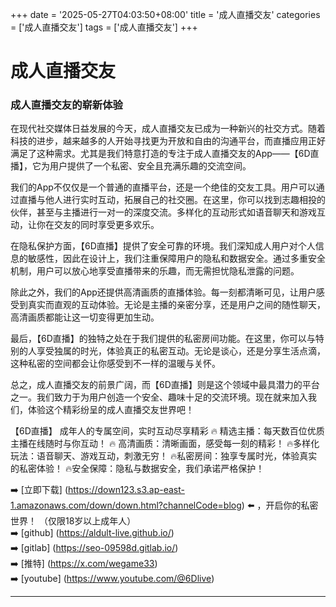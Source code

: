 +++
date = '2025-05-27T04:03:50+08:00'
title = '成人直播交友'
categories = ['成人直播交友']
tags = ['成人直播交友']
+++

# 成人直播交友

### 成人直播交友的崭新体验

在现代社交媒体日益发展的今天，成人直播交友已成为一种新兴的社交方式。随着科技的进步，越来越多的人开始寻找更为开放和自由的沟通平台，而直播应用正好满足了这种需求。尤其是我们特意打造的专注于成人直播交友的App——【6D直播】，它为用户提供了一个私密、安全且充满乐趣的交流空间。

我们的App不仅仅是一个普通的直播平台，还是一个绝佳的交友工具。用户可以通过直播与他人进行实时互动，拓展自己的社交圈。在这里，你可以找到志趣相投的伙伴，甚至与主播进行一对一的深度交流。多样化的互动形式如语音聊天和游戏互动，让你在交友的同时享受更多欢乐。

在隐私保护方面，【6D直播】提供了安全可靠的环境。我们深知成人用户对个人信息的敏感性，因此在设计上，我们注重保障用户的隐私和数据安全。通过多重安全机制，用户可以放心地享受直播带来的乐趣，而无需担忧隐私泄露的问题。

除此之外，我们的App还提供高清画质的直播体验。每一刻都清晰可见，让用户感受到真实而直观的互动体验。无论是主播的亲密分享，还是用户之间的随性聊天，高清画质都能让这一切变得更加生动。

最后，【6D直播】的独特之处在于我们提供的私密房间功能。在这里，你可以与特别的人享受独属的时光，体验真正的私密互动。无论是谈心，还是分享生活点滴，这种私密的空间都会让你感受到不一样的温暖与关怀。

总之，成人直播交友的前景广阔，而【6D直播】则是这个领域中最具潜力的平台之一。我们致力于为用户创造一个安全、趣味十足的交流环境。现在就来加入我们，体验这个精彩纷呈的成人直播交友世界吧！

【6D直播】
成年人的专属空间，实时互动尽享精彩
🔥 精选主播：每天数百位优质主播在线随时与你互动！
🔥 高清画质：清晰画面，感受每一刻的精彩！
🔥多样化玩法：语音聊天、游戏互动，刺激无穷！
🔥私密房间：独享专属时光，体验真实的私密体验！
🔥安全保障：隐私与数据安全，我们承诺严格保护！

➡️ [立即下载] (https://down123.s3.ap-east-1.amazonaws.com/down/down.html?channelCode=blog) ⬅️ ，开启你的私密世界！ （仅限18岁以上成年人）  
➡️ [github] (https://aldult-live.github.io/)  
➡️ [gitlab] (https://seo-09598d.gitlab.io/)  
➡️ [推特] (https://x.com/wegame33)  
➡️ [youtube] (https://www.youtube.com/@6Dlive)

---
